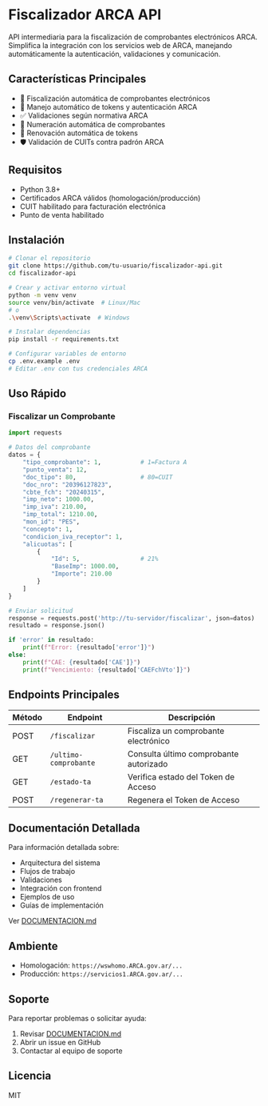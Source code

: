 # Fiscalizador ARCA API

API intermediaria para la fiscalización de comprobantes electrónicos ARCA. Simplifica la integración con los servicios web de ARCA, manejando automáticamente la autenticación, validaciones y comunicación.

## Características Principales

- 🚀 Fiscalización automática de comprobantes electrónicos
- 🔐 Manejo automático de tokens y autenticación ARCA
- ✅ Validaciones según normativa ARCA
- 📝 Numeración automática de comprobantes
- 🔄 Renovación automática de tokens
- 🛡️ Validación de CUITs contra padrón ARCA

## Requisitos

- Python 3.8+
- Certificados ARCA válidos (homologación/producción)
- CUIT habilitado para facturación electrónica
- Punto de venta habilitado

## Instalación

```bash
# Clonar el repositorio
git clone https://github.com/tu-usuario/fiscalizador-api.git
cd fiscalizador-api

# Crear y activar entorno virtual
python -m venv venv
source venv/bin/activate  # Linux/Mac
# o
.\venv\Scripts\activate  # Windows

# Instalar dependencias
pip install -r requirements.txt

# Configurar variables de entorno
cp .env.example .env
# Editar .env con tus credenciales ARCA
```

## Uso Rápido

### Fiscalizar un Comprobante

```python
import requests

# Datos del comprobante
datos = {
    "tipo_comprobante": 1,           # 1=Factura A
    "punto_venta": 12,
    "doc_tipo": 80,                  # 80=CUIT
    "doc_nro": "20396127823",
    "cbte_fch": "20240315",
    "imp_neto": 1000.00,
    "imp_iva": 210.00,
    "imp_total": 1210.00,
    "mon_id": "PES",
    "concepto": 1,
    "condicion_iva_receptor": 1,
    "alicuotas": [
        {
            "Id": 5,                 # 21%
            "BaseImp": 1000.00,
            "Importe": 210.00
        }
    ]
}

# Enviar solicitud
response = requests.post('http://tu-servidor/fiscalizar', json=datos)
resultado = response.json()

if 'error' in resultado:
    print(f"Error: {resultado['error']}")
else:
    print(f"CAE: {resultado['CAE']}")
    print(f"Vencimiento: {resultado['CAEFchVto']}")
```

## Endpoints Principales

| Método | Endpoint | Descripción |
|--------|----------|-------------|
| POST | `/fiscalizar` | Fiscaliza un comprobante electrónico |
| GET | `/ultimo-comprobante` | Consulta último comprobante autorizado |
| GET | `/estado-ta` | Verifica estado del Token de Acceso |
| POST | `/regenerar-ta` | Regenera el Token de Acceso |

## Documentación Detallada

Para información detallada sobre:
- Arquitectura del sistema
- Flujos de trabajo
- Validaciones
- Integración con frontend
- Ejemplos de uso
- Guías de implementación

Ver [DOCUMENTACION.md](DOCUMENTACION.md)

## Ambiente

- Homologación: `https://wswhomo.ARCA.gov.ar/...`
- Producción: `https://servicios1.ARCA.gov.ar/...`

## Soporte

Para reportar problemas o solicitar ayuda:
1. Revisar [DOCUMENTACION.md](DOCUMENTACION.md)
2. Abrir un issue en GitHub
3. Contactar al equipo de soporte

## Licencia

MIT

